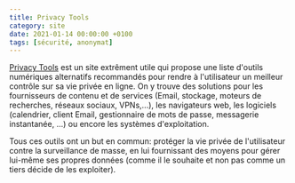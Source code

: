 ```yaml
---
title: Privacy Tools
category: site
date: 2021-01-14 00:00:00 +0100
tags: [sécurité, anonymat]
---
```

[Privacy Tools](https://www.privacytools.io/) est un site extrêment utile qui propose une liste d'outils numériques alternatifs recommandés pour rendre à l'utilisateur un meilleur contrôle sur sa vie privée en ligne. On y trouve des solutions pour les fournisseurs de contenu et de services (Email, stockage, moteurs de recherches, réseaux sociaux, VPNs,...), les navigateurs web, les logiciels (calendrier, client Email, gestionnaire de mots de passe, messagerie instantanée, ...) ou encore les systèmes d'exploitation.

Tous ces outils ont un but en commun: protéger la vie privée de l'utilisateur contre la surveillance de masse, en lui fournissant des moyens pour gérer lui-même ses propres données (comme il le souhaite et non pas comme un tiers décide de les exploiter).
